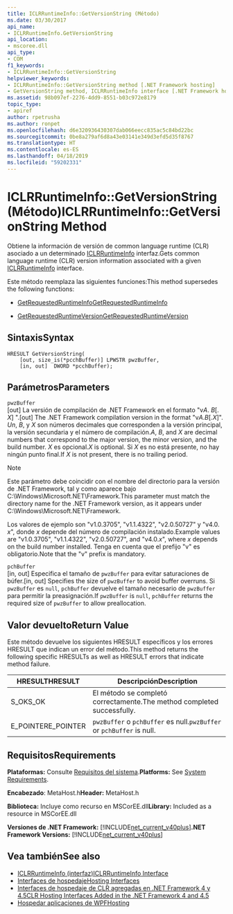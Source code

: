 ```yaml
---
title: ICLRRuntimeInfo::GetVersionString (Método)
ms.date: 03/30/2017
api_name:
- ICLRRuntimeInfo.GetVersionString
api_location:
- mscoree.dll
api_type:
- COM
f1_keywords:
- ICLRRuntimeInfo::GetVersionString
helpviewer_keywords:
- ICLRRuntimeInfo::GetVersionString method [.NET Framework hosting]
- GetVersionString method, ICLRRuntimeInfo interface [.NET Framework hosting]
ms.assetid: 98b097ef-2276-4dd9-8551-b03c972e8179
topic_type:
- apiref
author: rpetrusha
ms.author: ronpet
ms.openlocfilehash: d6e320936430307dab066eecc835ac5c84bd22bc
ms.sourcegitcommit: 0be8a279af6d8a43e03141e349d3efd5d35f8767
ms.translationtype: HT
ms.contentlocale: es-ES
ms.lasthandoff: 04/18/2019
ms.locfileid: "59202331"
---
```

# <a name="iclrruntimeinfogetversionstring-method"></a><span data-ttu-id="8aab7-102">ICLRRuntimeInfo::GetVersionString (Método)</span><span class="sxs-lookup"><span data-stu-id="8aab7-102">ICLRRuntimeInfo::GetVersionString Method</span></span>
<span data-ttu-id="8aab7-103">Obtiene la información de versión de common language runtime (CLR) asociado a un determinado [ICLRRuntimeInfo](../../../../docs/framework/unmanaged-api/hosting/iclrruntimeinfo-interface.md) interfaz.</span><span class="sxs-lookup"><span data-stu-id="8aab7-103">Gets common language runtime (CLR) version information associated with a given [ICLRRuntimeInfo](../../../../docs/framework/unmanaged-api/hosting/iclrruntimeinfo-interface.md) interface.</span></span>  
  
 <span data-ttu-id="8aab7-104">Este método reemplaza las siguientes funciones:</span><span class="sxs-lookup"><span data-stu-id="8aab7-104">This method supersedes the following functions:</span></span>  
  
-   [<span data-ttu-id="8aab7-105">GetRequestedRuntimeInfo</span><span class="sxs-lookup"><span data-stu-id="8aab7-105">GetRequestedRuntimeInfo</span></span>](../../../../docs/framework/unmanaged-api/hosting/getrequestedruntimeinfo-function.md)  
  
-   [<span data-ttu-id="8aab7-106">GetRequestedRuntimeVersion</span><span class="sxs-lookup"><span data-stu-id="8aab7-106">GetRequestedRuntimeVersion</span></span>](../../../../docs/framework/unmanaged-api/hosting/getrequestedruntimeversion-function.md)  
  
## <a name="syntax"></a><span data-ttu-id="8aab7-107">Sintaxis</span><span class="sxs-lookup"><span data-stu-id="8aab7-107">Syntax</span></span>  
  
```  
HRESULT GetVersionString(  
    [out, size_is(*pcchBuffer)] LPWSTR pwzBuffer,  
    [in, out]  DWORD *pcchBuffer);  
```  
  
## <a name="parameters"></a><span data-ttu-id="8aab7-108">Parámetros</span><span class="sxs-lookup"><span data-stu-id="8aab7-108">Parameters</span></span>  
 `pwzBuffer`  
 <span data-ttu-id="8aab7-109">[out] La versión de compilación de .NET Framework en el formato "v*A*. *B*[. *X*] ".</span><span class="sxs-lookup"><span data-stu-id="8aab7-109">[out] The .NET Framework compilation version in the format "v*A*.*B*[.*X*]".</span></span> <span data-ttu-id="8aab7-110">*Un*, *B*, y *X* son números decimales que corresponden a la versión principal, la versión secundaria y el número de compilación.</span><span class="sxs-lookup"><span data-stu-id="8aab7-110">*A*, *B*, and *X* are decimal numbers that correspond to the major version, the minor version, and the build number.</span></span> <span data-ttu-id="8aab7-111">*X* es opcional.</span><span class="sxs-lookup"><span data-stu-id="8aab7-111">*X* is optional.</span></span> <span data-ttu-id="8aab7-112">Si *X* es no está presente, no hay ningún punto final.</span><span class="sxs-lookup"><span data-stu-id="8aab7-112">If *X* is not present, there is no trailing period.</span></span>  
  
> [!NOTE]
>  <span data-ttu-id="8aab7-113">Este parámetro debe coincidir con el nombre del directorio para la versión de .NET Framework, tal y como aparece bajo C:\Windows\Microsoft.NET\Framework.</span><span class="sxs-lookup"><span data-stu-id="8aab7-113">This parameter must match the directory name for the .NET Framework version, as it appears under C:\Windows\Microsoft.NET\Framework.</span></span>  
  
 <span data-ttu-id="8aab7-114">Los valores de ejemplo son "v1.0.3705", "v1.1.4322", "v2.0.50727" y "v4.0. *x*", donde *x* depende del número de compilación instalado.</span><span class="sxs-lookup"><span data-stu-id="8aab7-114">Example values are "v1.0.3705", "v1.1.4322", "v2.0.50727", and "v4.0.*x*", where *x* depends on the build number installed.</span></span> <span data-ttu-id="8aab7-115">Tenga en cuenta que el prefijo "v" es obligatorio.</span><span class="sxs-lookup"><span data-stu-id="8aab7-115">Note that the "v" prefix is mandatory.</span></span>  
  
 `pchBuffer`  
 <span data-ttu-id="8aab7-116">[in, out] Especifica el tamaño de `pwzBuffer` para evitar saturaciones de búfer.</span><span class="sxs-lookup"><span data-stu-id="8aab7-116">[in, out] Specifies the size of `pwzBuffer` to avoid buffer overruns.</span></span> <span data-ttu-id="8aab7-117">Si `pwzBuffer` es `null`, `pchBuffer` devuelve el tamaño necesario de `pwzBuffer` para permitir la preasignación.</span><span class="sxs-lookup"><span data-stu-id="8aab7-117">If `pwzBuffer` is `null`, `pchBuffer` returns the required size of `pwzBuffer` to allow preallocation.</span></span>  
  
## <a name="return-value"></a><span data-ttu-id="8aab7-118">Valor devuelto</span><span class="sxs-lookup"><span data-stu-id="8aab7-118">Return Value</span></span>  
 <span data-ttu-id="8aab7-119">Este método devuelve los siguientes HRESULT específicos y los errores HRESULT que indican un error del método.</span><span class="sxs-lookup"><span data-stu-id="8aab7-119">This method returns the following specific HRESULTs as well as HRESULT errors that indicate method failure.</span></span>  
  
|<span data-ttu-id="8aab7-120">HRESULT</span><span class="sxs-lookup"><span data-stu-id="8aab7-120">HRESULT</span></span>|<span data-ttu-id="8aab7-121">Descripción</span><span class="sxs-lookup"><span data-stu-id="8aab7-121">Description</span></span>|  
|-------------|-----------------|  
|<span data-ttu-id="8aab7-122">S_OK</span><span class="sxs-lookup"><span data-stu-id="8aab7-122">S_OK</span></span>|<span data-ttu-id="8aab7-123">El método se completó correctamente.</span><span class="sxs-lookup"><span data-stu-id="8aab7-123">The method completed successfully.</span></span>|  
|<span data-ttu-id="8aab7-124">E_POINTER</span><span class="sxs-lookup"><span data-stu-id="8aab7-124">E_POINTER</span></span>|<span data-ttu-id="8aab7-125">`pwzBuffer` o `pchBuffer` es null.</span><span class="sxs-lookup"><span data-stu-id="8aab7-125">`pwzBuffer` or `pchBuffer` is null.</span></span>|  
  
## <a name="requirements"></a><span data-ttu-id="8aab7-126">Requisitos</span><span class="sxs-lookup"><span data-stu-id="8aab7-126">Requirements</span></span>  
 <span data-ttu-id="8aab7-127">**Plataformas:** Consulte [Requisitos del sistema](../../../../docs/framework/get-started/system-requirements.md).</span><span class="sxs-lookup"><span data-stu-id="8aab7-127">**Platforms:** See [System Requirements](../../../../docs/framework/get-started/system-requirements.md).</span></span>  
  
 <span data-ttu-id="8aab7-128">**Encabezado**: MetaHost.h</span><span class="sxs-lookup"><span data-stu-id="8aab7-128">**Header:** MetaHost.h</span></span>  
  
 <span data-ttu-id="8aab7-129">**Biblioteca:** Incluye como recurso en MSCorEE.dll</span><span class="sxs-lookup"><span data-stu-id="8aab7-129">**Library:** Included as a resource in MSCorEE.dll</span></span>  
  
 <span data-ttu-id="8aab7-130">**Versiones de .NET Framework:** [!INCLUDE[net_current_v40plus](../../../../includes/net-current-v40plus-md.md)]</span><span class="sxs-lookup"><span data-stu-id="8aab7-130">**.NET Framework Versions:** [!INCLUDE[net_current_v40plus](../../../../includes/net-current-v40plus-md.md)]</span></span>  
  
## <a name="see-also"></a><span data-ttu-id="8aab7-131">Vea también</span><span class="sxs-lookup"><span data-stu-id="8aab7-131">See also</span></span>

- [<span data-ttu-id="8aab7-132">ICLRRuntimeInfo (interfaz)</span><span class="sxs-lookup"><span data-stu-id="8aab7-132">ICLRRuntimeInfo Interface</span></span>](../../../../docs/framework/unmanaged-api/hosting/iclrruntimeinfo-interface.md)
- [<span data-ttu-id="8aab7-133">Interfaces de hospedaje</span><span class="sxs-lookup"><span data-stu-id="8aab7-133">Hosting Interfaces</span></span>](../../../../docs/framework/unmanaged-api/hosting/hosting-interfaces.md)
- [<span data-ttu-id="8aab7-134">Interfaces de hospedaje de CLR agregadas en .NET Framework 4 y 4.5</span><span class="sxs-lookup"><span data-stu-id="8aab7-134">CLR Hosting Interfaces Added in the .NET Framework 4 and 4.5</span></span>](../../../../docs/framework/unmanaged-api/hosting/clr-hosting-interfaces-added-in-the-net-framework-4-and-4-5.md)
- [<span data-ttu-id="8aab7-135">Hospedar aplicaciones de WPF</span><span class="sxs-lookup"><span data-stu-id="8aab7-135">Hosting</span></span>](../../../../docs/framework/unmanaged-api/hosting/index.md)
